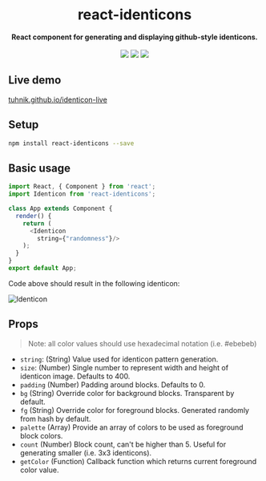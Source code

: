 <h1 align="center">react-identicons</h1>
<div align="center">
  <strong>React component for generating and displaying github-style identicons.</strong>
</div>
</br>
<div align="center">
  <a href="https://www.npmjs.com/package/react-identicons"><img src="https://img.shields.io/bundlephobia/min/react-identicons.svg"/></a>
  <a href="https://www.npmjs.com/package/react-identicons"><img src="https://img.shields.io/npm/v/react-identicons.svg"/></a>
  <a href="https://www.npmjs.com/package/react-identicons"><img src="https://img.shields.io/npm/l/react-identicons.svg"/></a>
</div>

## Live demo

[tuhnik.github.io/identicon-live](https://tuhnik.github.io/identicon-live/)

## Setup

```bash
npm install react-identicons --save
```

## Basic usage

```javascript
import React, { Component } from 'react';
import Identicon from 'react-identicons';

class App extends Component {
  render() {
    return (
      <Identicon
        string={"randomness"}/>
    );
  }
}
export default App;
```
Code above should result in the following identicon:

![Identicon](https://github.com/tuhnik/react-identicons/blob/master/img/identicon.png?raw=true)

## Props
>Note: all color values should use hexadecimal notation (i.e. #ebebeb)
* `string`: (String) Value used for identicon pattern generation.
* `size`: (Number) Single number to represent width and height of identicon image. Defaults to 400.
* `padding` (Number) Padding around blocks. Defaults to 0.
* `bg` (String) Override color for background blocks. Transparent by default.
* `fg` (String) Override color for foreground blocks. Generated randomly from hash by default.
* `palette` (Array) Provide an array of colors to be used as foreground block colors.
* `count` (Number) Block count, can't be higher than 5. Useful for generating smaller (i.e. 3x3 identicons).
* `getColor` (Function) Callback function which returns current foreground color value.